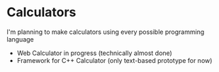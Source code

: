 # Calculators
I'm planning to make calculators using every possible programming language
- Web Calculator in progress (technically almost done)
- Framework for C++ Calculator (only text-based prototype for now)
